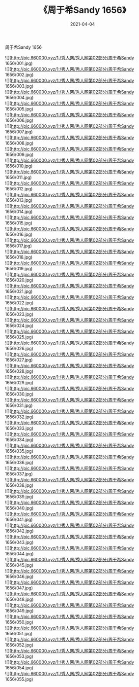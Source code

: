 ﻿---
layout: post
title:  《周于希Sandy 1656》
date:   2021-04-04
img: http://pic.660000.xyz/1:/秀人网/秀人网第02部分/周于希Sandy 1656/000.jpg
categories: [美女, 清纯, 唯美]
---

周于希Sandy 1656

  ![](http://pic.660000.xyz/1:/秀人网/秀人网第02部分/周于希Sandy 1656/001.jpg) <br> ![](http://pic.660000.xyz/1:/秀人网/秀人网第02部分/周于希Sandy 1656/002.jpg) <br> ![](http://pic.660000.xyz/1:/秀人网/秀人网第02部分/周于希Sandy 1656/003.jpg) <br> ![](http://pic.660000.xyz/1:/秀人网/秀人网第02部分/周于希Sandy 1656/004.jpg) <br> ![](http://pic.660000.xyz/1:/秀人网/秀人网第02部分/周于希Sandy 1656/005.jpg) <br> ![](http://pic.660000.xyz/1:/秀人网/秀人网第02部分/周于希Sandy 1656/006.jpg) <br> ![](http://pic.660000.xyz/1:/秀人网/秀人网第02部分/周于希Sandy 1656/007.jpg) <br> ![](http://pic.660000.xyz/1:/秀人网/秀人网第02部分/周于希Sandy 1656/008.jpg) <br> ![](http://pic.660000.xyz/1:/秀人网/秀人网第02部分/周于希Sandy 1656/009.jpg) <br> ![](http://pic.660000.xyz/1:/秀人网/秀人网第02部分/周于希Sandy 1656/010.jpg) <br> ![](http://pic.660000.xyz/1:/秀人网/秀人网第02部分/周于希Sandy 1656/011.jpg) <br> ![](http://pic.660000.xyz/1:/秀人网/秀人网第02部分/周于希Sandy 1656/012.jpg) <br> ![](http://pic.660000.xyz/1:/秀人网/秀人网第02部分/周于希Sandy 1656/013.jpg) <br> ![](http://pic.660000.xyz/1:/秀人网/秀人网第02部分/周于希Sandy 1656/014.jpg) <br> ![](http://pic.660000.xyz/1:/秀人网/秀人网第02部分/周于希Sandy 1656/015.jpg) <br> ![](http://pic.660000.xyz/1:/秀人网/秀人网第02部分/周于希Sandy 1656/016.jpg) <br> ![](http://pic.660000.xyz/1:/秀人网/秀人网第02部分/周于希Sandy 1656/017.jpg) <br> ![](http://pic.660000.xyz/1:/秀人网/秀人网第02部分/周于希Sandy 1656/018.jpg) <br> ![](http://pic.660000.xyz/1:/秀人网/秀人网第02部分/周于希Sandy 1656/019.jpg) <br> ![](http://pic.660000.xyz/1:/秀人网/秀人网第02部分/周于希Sandy 1656/020.jpg) <br> ![](http://pic.660000.xyz/1:/秀人网/秀人网第02部分/周于希Sandy 1656/021.jpg) <br> ![](http://pic.660000.xyz/1:/秀人网/秀人网第02部分/周于希Sandy 1656/022.jpg) <br> ![](http://pic.660000.xyz/1:/秀人网/秀人网第02部分/周于希Sandy 1656/023.jpg) <br> ![](http://pic.660000.xyz/1:/秀人网/秀人网第02部分/周于希Sandy 1656/024.jpg) <br> ![](http://pic.660000.xyz/1:/秀人网/秀人网第02部分/周于希Sandy 1656/025.jpg) <br> ![](http://pic.660000.xyz/1:/秀人网/秀人网第02部分/周于希Sandy 1656/026.jpg) <br> ![](http://pic.660000.xyz/1:/秀人网/秀人网第02部分/周于希Sandy 1656/027.jpg) <br> ![](http://pic.660000.xyz/1:/秀人网/秀人网第02部分/周于希Sandy 1656/028.jpg) <br> ![](http://pic.660000.xyz/1:/秀人网/秀人网第02部分/周于希Sandy 1656/029.jpg) <br> ![](http://pic.660000.xyz/1:/秀人网/秀人网第02部分/周于希Sandy 1656/030.jpg) <br> ![](http://pic.660000.xyz/1:/秀人网/秀人网第02部分/周于希Sandy 1656/031.jpg) <br> ![](http://pic.660000.xyz/1:/秀人网/秀人网第02部分/周于希Sandy 1656/032.jpg) <br> ![](http://pic.660000.xyz/1:/秀人网/秀人网第02部分/周于希Sandy 1656/033.jpg) <br> ![](http://pic.660000.xyz/1:/秀人网/秀人网第02部分/周于希Sandy 1656/034.jpg) <br> ![](http://pic.660000.xyz/1:/秀人网/秀人网第02部分/周于希Sandy 1656/035.jpg) <br> ![](http://pic.660000.xyz/1:/秀人网/秀人网第02部分/周于希Sandy 1656/036.jpg) <br> ![](http://pic.660000.xyz/1:/秀人网/秀人网第02部分/周于希Sandy 1656/037.jpg) <br> ![](http://pic.660000.xyz/1:/秀人网/秀人网第02部分/周于希Sandy 1656/038.jpg) <br> ![](http://pic.660000.xyz/1:/秀人网/秀人网第02部分/周于希Sandy 1656/039.jpg) <br> ![](http://pic.660000.xyz/1:/秀人网/秀人网第02部分/周于希Sandy 1656/040.jpg) <br> ![](http://pic.660000.xyz/1:/秀人网/秀人网第02部分/周于希Sandy 1656/041.jpg) <br> ![](http://pic.660000.xyz/1:/秀人网/秀人网第02部分/周于希Sandy 1656/042.jpg) <br> ![](http://pic.660000.xyz/1:/秀人网/秀人网第02部分/周于希Sandy 1656/043.jpg) <br> ![](http://pic.660000.xyz/1:/秀人网/秀人网第02部分/周于希Sandy 1656/044.jpg) <br> ![](http://pic.660000.xyz/1:/秀人网/秀人网第02部分/周于希Sandy 1656/045.jpg) <br> ![](http://pic.660000.xyz/1:/秀人网/秀人网第02部分/周于希Sandy 1656/046.jpg) <br> ![](http://pic.660000.xyz/1:/秀人网/秀人网第02部分/周于希Sandy 1656/047.jpg) <br> ![](http://pic.660000.xyz/1:/秀人网/秀人网第02部分/周于希Sandy 1656/048.jpg) <br> ![](http://pic.660000.xyz/1:/秀人网/秀人网第02部分/周于希Sandy 1656/049.jpg) <br> ![](http://pic.660000.xyz/1:/秀人网/秀人网第02部分/周于希Sandy 1656/050.jpg) <br> ![](http://pic.660000.xyz/1:/秀人网/秀人网第02部分/周于希Sandy 1656/051.jpg) <br> ![](http://pic.660000.xyz/1:/秀人网/秀人网第02部分/周于希Sandy 1656/052.jpg) <br> ![](http://pic.660000.xyz/1:/秀人网/秀人网第02部分/周于希Sandy 1656/053.jpg) <br> ![](http://pic.660000.xyz/1:/秀人网/秀人网第02部分/周于希Sandy 1656/054.jpg) <br> ![](http://pic.660000.xyz/1:/秀人网/秀人网第02部分/周于希Sandy 1656/055.jpg) <br>
